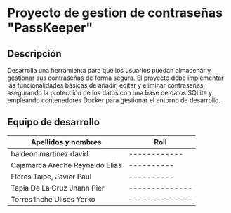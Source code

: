 # Proyecto de gestion de contraseñas "PassKeeper"
## Descripción
Desarrolla una herramienta para que los usuarios puedan almacenar y gestionar sus contraseñas de forma segura. El proyecto debe implementar las funcionalidades básicas de añadir, editar y eliminar contraseñas, asegurando la protección de los datos con una base de datos SQLite y empleando contenedores Docker para gestionar el entorno de desarrollo.

## Equipo de desarrollo
| Apellidos y nombres | Roll |
|---------------------|------|
|   baldeon martinez david            |  ------------|
|   Cajamarca Areche Reynaldo Elías   |   ---------- |
|   Flores Taipe, Javier Paul         |  ----------  |
|   Tapia De La Cruz Jhann Pier       |--------------|
|   Torres Inche Ulises Yerko         |--------------|




 
